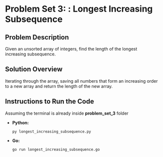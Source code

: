 # Problem Set 3: : Longest Increasing Subsequence

## Problem Description

  Given an unsorted array of integers, find the length of the longest increasing subsequence.

## Solution Overview

Iterating through the array, saving all numbers that form an increasing order to a new array and return the length of the new array.

## Instructions to Run the Code

Assuming the terminal is already inside **problem_set_3** folder

* **Python:**

  ```
  py longest_increasing_subsequence.py
  ```
* **Go:**

  ```
  go run longest_increasing_subsequence.go
  ```
